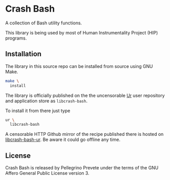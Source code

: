 # Crash Bash

A collection of Bash utility functions.

This library is being used by most of
Human Instrumentality Project (HIP)
programs.

## Installation

The library in this source repo
can be installed from source using GNU Make.

```bash
make \
  install
```

The library is officially published on the
the uncensorable
[Ur](
  https://github.com/themartiancompany/ur)
user repository and application store as
`libcrash-bash`.

To install it from there just type

```bash
ur \
  libcrash-bash
```

A censorable HTTP Github mirror of the recipe published there
is hosted on
[libcrash-bash-ur](
  https://github.com/themartiancompany/libcrash-bash-ur).
Be aware it could go offline any time.

## License

Crash Bash is released by Pellegrino Prevete
under the terms of the GNU Affero General Public License version 3.
